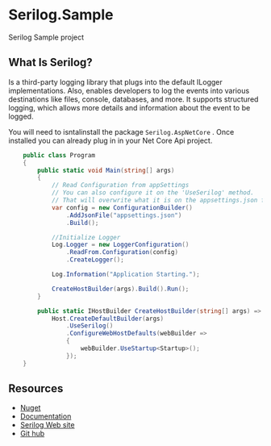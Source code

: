 # Serilog.Sample
Serilog Sample project

## What Is Serilog?
Is a third-party logging library that plugs into the default ILogger implementations. Also, enables developers to log the events into various destinations like files, console, databases, and more. It supports structured logging, which allows more details and information about the event to be logged.

You will need to isntalinstall the package `Serilog.AspNetCore` . Once installed you can already plug in in your Net Core Api project. 


```C#
    public class Program
    {
        public static void Main(string[] args)
        {
            // Read Configuration from appSettings
            // You can also configure it on the 'UseSerilog' method. 
            // That will overwrite what it is on the appsettings.json file
            var config = new ConfigurationBuilder()
                .AddJsonFile("appsettings.json")
                .Build();

            //Initialize Logger
            Log.Logger = new LoggerConfiguration()
                .ReadFrom.Configuration(config)
                .CreateLogger();

            Log.Information("Application Starting.");

            CreateHostBuilder(args).Build().Run();
        }

        public static IHostBuilder CreateHostBuilder(string[] args) =>
            Host.CreateDefaultBuilder(args)
                .UseSerilog()
                .ConfigureWebHostDefaults(webBuilder =>
                {
                    webBuilder.UseStartup<Startup>();
                });
    }
```

## Resources

* [Nuget](https://github.com/serilog/serilog)
* [Documentation](https://github.com/serilog/serilog/wiki)
* [Serilog Web site](https://serilog.net/)
* [Git hub](https://github.com/serilog/serilog)